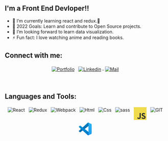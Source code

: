


## **I'm a Front End Devloper!!**

  
   * 🌱 I’m currently learning react and redux.😬
   * 🥅 2022 Goals: Learn and contribute to Open Source projects.
   * 🤔 I’m looking forward to learn data visualization.
   * ⚡ Fun fact: I love watching anime and reading books.



## **Connect with me:**

<p align="center">
   <a href="https://shyamanand-portfolio.netlify.app" target="_blank" rel="noopener noreferrer"> <img src="https://img.icons8.com/fluency/96/000000/domain.png" alt="Portfolio" height="40" style="vertical-align:top; margin:4px"></a>
 <a href="https://www.linkedin.com/in/shyamanand-yadav-52a8a012a" target="_blank" rel="noopener noreferrer"> <img src="https://img.icons8.com/color/48/000000/linkedin.png" alt="Linkedin" height="40" style="vertical-align:top; margin:4px"> </a>
 <a href="mailto:shyamayadav154@gmail.com"> <img src="https://img.icons8.com/emoji/96/000000/e-mail.png" alt="Mail" height="40" style="vertical-align:top; margin:4px"></a>
</p>

<br />




## **Languages and Tools:**
<p align="center">
<img src="https://img.icons8.com/color/144/000000/react-native.png" alt="React" height="40" style="vertical-align:top; margin:4px">
<img src="https://img.icons8.com/color/144/000000/redux.png" alt="Redux" height="40" style="vertical-align:top; margin:4px">
  <img src="https://img.icons8.com/color/96/000000/webpack.png" alt="Webpack" height="40" style="vertical-align:top; margin:4px">
  <img src="https://img.icons8.com/color/96/000000/html-5--v1.png" alt="Html" height="40" style="vertical-align:top; margin:4px">
  <img src="https://img.icons8.com/color/144/000000/css3.png" alt="Css" height="40" style="vertical-align:top; margin:4px">
  <img src="https://img.icons8.com/color/96/000000/sass.png" alt="sass" height="40" style="vertical-align:top; margin:4px">
  <img src="https://raw.githubusercontent.com/github/explore/80688e429a7d4ef2fca1e82350fe8e3517d3494d/topics/javascript/javascript.png" alt="Javascript" height="40" style="vertical-align:top; margin:4px">
<img src="https://img.icons8.com/color/96/000000/git.png" alt="GIT" height="40" style="vertical-align:top; margin:4px">
  <img src="https://raw.githubusercontent.com/github/explore/80688e429a7d4ef2fca1e82350fe8e3517d3494d/topics/visual-studio-code/visual-studio-code.png" alt="VS Code" height="40" style="vertical-align:top; margin:4px">
</p>
